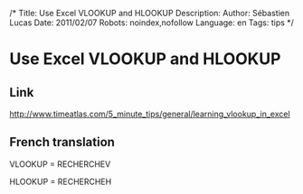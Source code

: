 /*
Title: Use Excel VLOOKUP and HLOOKUP
Description: 
Author: Sébastien Lucas
Date: 2011/02/07
Robots: noindex,nofollow
Language: en
Tags: tips
*/
# Use Excel VLOOKUP and HLOOKUP

## Link
http://www.timeatlas.com/5_minute_tips/general/learning_vlookup_in_excel

## French translation

VLOOKUP = RECHERCHEV

HLOOKUP = RECHERCHEH







